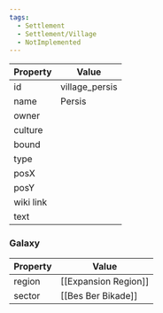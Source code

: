 ```yaml
---
tags:
  - Settlement
  - Settlement/Village
  - NotImplemented
---
```


| Property  | Value          |
| --------- | -------------- |
| id        | village_persis |
| name      | Persis         |
| owner     |                |
| culture   |                |
| bound     |                |
| type      |                |
| posX      |                |
| posY      |                |
| wiki link |                |
| text      |                |

### Galaxy
| Property | Value                |
| -------- | -------------------- |
| region   | [[Expansion Region]] |
| sector   | [[Bes Ber Bikade]]   |
